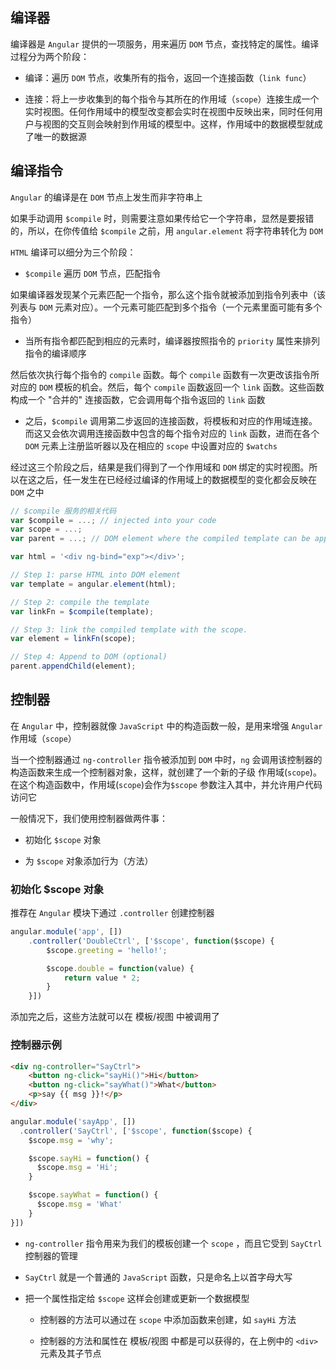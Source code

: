 ## 编译器

编译器是 `Angular` 提供的一项服务，用来遍历 `DOM` 节点，查找特定的属性。编译过程分为两个阶段：

* 编译：遍历 `DOM` 节点，收集所有的指令，返回一个连接函数（`link func`）

* 连接：将上一步收集到的每个指令与其所在的作用域（`scope`）连接生成一个实时视图。任何作用域中的模型改变都会实时在视图中反映出来，同时任何用户与视图的交互则会映射到作用域的模型中。这样，作用域中的数据模型就成了唯一的数据源


## 编译指令

`Angular` 的编译是在 `DOM` 节点上发生而非字符串上

如果手动调用 `$compile` 时，则需要注意如果传给它一个字符串，显然是要报错的，所以，在你传值给 `$compile` 之前，用 `angular.element` 将字符串转化为 `DOM`

`HTML` 编译可以细分为三个阶段：

* `$compile` 遍历 `DOM` 节点，匹配指令

如果编译器发现某个元素匹配一个指令，那么这个指令就被添加到指令列表中（该列表与 `DOM` 元素对应）。一个元素可能匹配到多个指令（一个元素里面可能有多个指令）

* 当所有指令都匹配到相应的元素时，编译器按照指令的 `priority` 属性来排列指令的编译顺序

然后依次执行每个指令的 `compile` 函数。每个 `compile` 函数有一次更改该指令所对应的 `DOM` 模板的机会。然后，每个 `compile` 函数返回一个 `link` 函数。这些函数构成一个 "合并的" 连接函数，它会调用每个指令返回的 `link` 函数

* 之后，`$compile` 调用第二步返回的连接函数，将模板和对应的作用域连接。而这又会依次调用连接函数中包含的每个指令对应的 `link` 函数，进而在各个 `DOM` 元素上注册监听器以及在相应的 `scope` 中设置对应的 `$watchs`

经过这三个阶段之后，结果是我们得到了一个作用域和 `DOM` 绑定的实时视图。所以在这之后，任一发生在已经经过编译的作用域上的数据模型的变化都会反映在 `DOM` 之中

```js
// $compile 服务的相关代码
var $compile = ...; // injected into your code
var scope = ...;
var parent = ...; // DOM element where the compiled template can be appended

var html = '<div ng-bind="exp"></div>';

// Step 1: parse HTML into DOM element
var template = angular.element(html);

// Step 2: compile the template
var linkFn = $compile(template);

// Step 3: link the compiled template with the scope.
var element = linkFn(scope);

// Step 4: Append to DOM (optional)
parent.appendChild(element);
```




## 控制器

在 `Angular` 中，控制器就像 `JavaScript` 中的构造函数一般，是用来增强 `Angular` 作用域（`scope`）

当一个控制器通过 `ng-controller` 指令被添加到 `DOM` 中时，`ng` 会调用该控制器的构造函数来生成一个控制器对象，这样，就创建了一个新的子级 作用域(`scope`)。在这个构造函数中，作用域(`scope`)会作为`$scope` 参数注入其中，并允许用户代码访问它

一般情况下，我们使用控制器做两件事：

* 初始化 `$scope` 对象

* 为 `$scope` 对象添加行为（方法）


### 初始化 $scope 对象

推荐在 `Angular` 模块下通过 `.controller` 创建控制器

```js
angular.module('app', [])
    .controller('DoubleCtrl', ['$scope', function($scope) {
        $scope.greeting = 'hello!';

        $scope.double = function(value) {
            return value * 2;
        }
    }])
```

添加完之后，这些方法就可以在 模板/视图 中被调用了


### 控制器示例

```html
<div ng-controller="SayCtrl">
    <button ng-click="sayHi()">Hi</button>
    <button ng-click="sayWhat()">What</button>
    <p>say {{ msg }}!</p>
</div>
```

```js
angular.module('sayApp', [])
  .controller('SayCtrl', ['$scope', function($scope) {
    $scope.msg = 'why';

    $scope.sayHi = function() {
      $scope.msg = 'Hi';
    }

    $scope.sayWhat = function() {
      $scope.msg = 'What'
    }
}])
```

* `ng-controller` 指令用来为我们的模板创建一个 `scope` ，而且它受到 `SayCtrl` 控制器的管理

* `SayCtrl` 就是一个普通的 `JavaScript` 函数，只是命名上以首字母大写

* 把一个属性指定给 `$scope` 这样会创建或更新一个数据模型

  * 控制器的方法可以通过在 `scope` 中添加函数来创建，如 `sayHi` 方法

  * 控制器的方法和属性在 模板/视图 中都是可以获得的，在上例中的 `<div>` 元素及其子节点